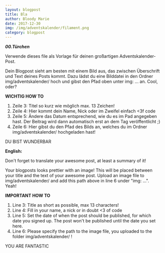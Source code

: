```yaml
---
layout: blogpost
title: Bla
author: Bloody Marie
date: 2017-12-30
img: /img/adventskalender/filament.png
category: blogpost
---
```


***00.Türchen***

Verwende dieses file als Vorlage für deinen großartigen Adventskalender-Post.

Dein Blogpost sieht am besten mit einem Bild aus, das zwischen Überschrift und Text deines Posts kommt. Dazu lädst du eine Bilddatei in den Ordner img/adventskalender/ hoch und gibst den Pfad oben unter img: ... an. Cool, oder?

**WICHTIG HOW TO**
1. Zeile 3: Titel so kurz wie möglich max. 13 Zeichen!
2. Zeile 4: Hier kommt dein Name, Nick oder im Zweifel einfach <3f code
3. Zeile 5: Ändere das Datum entsprechend, wie du es im Pad angegeben hast. Der Beitrag wird dann automatisch erst an dem Tag veröffentlicht ;)
4. Zeile 6: Hier gibst du den Pfad des Bilds an, welches du im Ordner img/adventskalender/ hochgeladen hast!

DU BIST WUNDERBAR

**English:**

Don't forget to translate your awesome post, at least a summary of it!

Your blogposts looks prettier with an image! This will be placed between your title and the text of your awesome post. Upload an image file to img/adventskalender/ and add this path above in line 6 under "img: ...". Yeah!

**IMPORTANT HOW TO**
1. Line 3: Title as short as possible, max 13 characters!
2. Line 4: Fill in your name, a nick or in doubt <3 of code
3. Line 5: Set the date of when the post should be published, for which date you signed up. The post won't be published until the date you set here.
4. Line 6: Please specify the path to the image file, you uploaded to the folder img/adventskalender/ !

YOU ARE FANTASTIC

